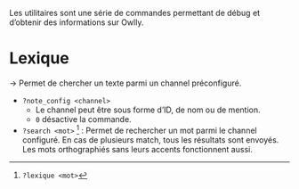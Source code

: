 Les utilitaires sont une série de commandes permettant de débug et d’obtenir des informations sur Owlly.

# Lexique

→ Permet de chercher un texte parmi un channel préconfiguré.

- `?note_config <channel>`
    - Le channel peut être sous forme d’ID, de nom ou de mention.
    - `0` désactive la commande.
- `?search <mot>` [^alias] : Permet de rechercher un mot parmi le channel configuré. En cas de plusieurs match, tous les résultats sont envoyés. Les mots orthographiés sans leurs accents fonctionnent aussi.

[^alias]: `?lexique <mot>`

